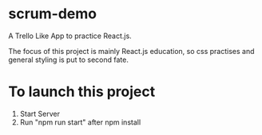 # scrum-demo

A Trello Like App to practice React.js.

The focus of this project is mainly React.js education, so css practises and general styling is put to second fate.

# To launch this project

1. Start Server
2. Run "npm run start" after npm install
